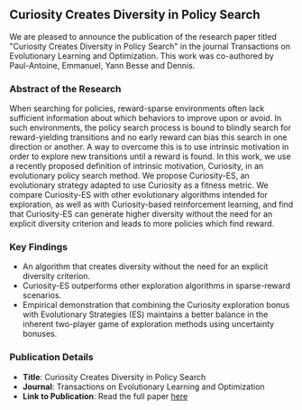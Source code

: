 ## Curiosity Creates Diversity in Policy Search

We are pleased to announce the publication of the research paper titled "Curiosity Creates Diversity in Policy Search" in the journal Transactions on Evolutionary Learning and Optimization. 
This work was co-authored by Paul-Antoine, Emmanuel, Yann Besse and Dennis.

### Abstract of the Research
When searching for policies, reward-sparse environments often lack sufficient
information about which behaviors to improve upon or avoid. In such environments,
the policy search process is bound to blindly search for reward-yielding transitions
and no early reward can bias this search in one direction or another. A way to
overcome this is to use intrinsic motivation in order to explore new transitions
until a reward is found. In this work, we use a recently proposed definition of
intrinsic motivation, Curiosity, in an evolutionary policy search method. We
propose Curiosity-ES, an evolutionary strategy adapted to use Curiosity as a
fitness metric. We compare Curiosity-ES with other evolutionary algorithms
intended for exploration, as well as with Curiosity-based reinforcement learning,
and find that Curiosity-ES can generate higher diversity without the need for an
explicit diversity criterion and leads to more policies which find reward.

### Key Findings

* An algorithm that creates diversity without the need for an explicit diversity criterion.
* Curiosity-ES outperforms other exploration algorithms in sparse-reward scenarios.
* Empirical demonstration that combining the Curiosity exploration bonus with Evolutionary Strategies (ES) maintains a better balance in the inherent two-player game of exploration methods using uncertainty bonuses.
### Publication Details
* **Title**: Curiosity Creates Diversity in Policy Search
* **Journal**: Transactions on Evolutionary Learning and Optimization
* **Link to Publication**: Read the full paper [here](https://dl.acm.org/doi/abs/10.1145/3605782)